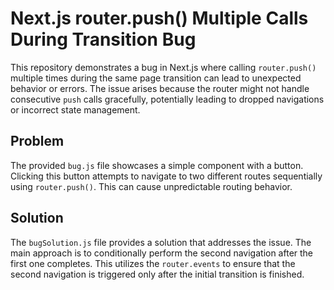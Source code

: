 # Next.js router.push() Multiple Calls During Transition Bug

This repository demonstrates a bug in Next.js where calling `router.push()` multiple times during the same page transition can lead to unexpected behavior or errors.  The issue arises because the router might not handle consecutive `push` calls gracefully, potentially leading to dropped navigations or incorrect state management.

## Problem

The provided `bug.js` file showcases a simple component with a button. Clicking this button attempts to navigate to two different routes sequentially using `router.push()`.  This can cause unpredictable routing behavior.

## Solution

The `bugSolution.js` file provides a solution that addresses the issue.  The main approach is to conditionally perform the second navigation after the first one completes. This utilizes the `router.events` to ensure that the second navigation is triggered only after the initial transition is finished.